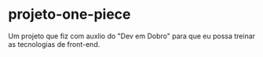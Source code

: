 # projeto-one-piece

Um projeto que fiz com auxlio do "Dev em Dobro" para que eu possa treinar as tecnologias de front-end.



